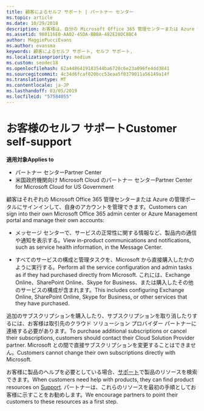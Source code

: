 ```yaml
---
title: 顧客によるセルフ サポート | パートナー センター
ms.topic: article
ms.date: 10/29/2018
description: お客様は、自分の Microsoft Office 365 管理センターまたは Azure 管理ポータルにサインインし、自分のアカウントを管理できます。 追加のサブスクリプションを購入したり、サブスクリプションを取り消したりするには、お客様は取引先のクラウド ソリューション プロバイダー パートナーに連絡する必要があります。
ms.assetid: 980116E0-AA02-45DA-BBBA-482E28DC8BC4
author: MaggiePucciEvans
ms.author: evansma
keywords: 顧客によるセルフ サポート, セルフ サポート,
ms.localizationpriority: medium
ms.custom: seodec18
ms.openlocfilehash: 62a4486419183544ba6720c6e23a096fe4dd3841
ms.sourcegitcommit: 4c34d6fcaf020bcc53eaa5f0379011a56149a14f
ms.translationtype: MT
ms.contentlocale: ja-JP
ms.lasthandoff: 03/05/2019
ms.locfileid: "57584055"
---
```

# <a name="customer-self-support"></a><span data-ttu-id="0f331-105">お客様のセルフ サポート</span><span class="sxs-lookup"><span data-stu-id="0f331-105">Customer self-support</span></span>

<span data-ttu-id="0f331-106">**適用対象**</span><span class="sxs-lookup"><span data-stu-id="0f331-106">**Applies to**</span></span>

-  <span data-ttu-id="0f331-107">パートナー センター</span><span class="sxs-lookup"><span data-stu-id="0f331-107">Partner Center</span></span>
-  <span data-ttu-id="0f331-108">米国政府機関向け Microsoft Cloud のパートナー センター</span><span class="sxs-lookup"><span data-stu-id="0f331-108">Partner Center for Microsoft Cloud for US Government</span></span>


<span data-ttu-id="0f331-109">顧客はそれぞれの Microsoft Office 365 管理センターまたは Azure の管理ポータルにサインインして、自身のアカウントを管理できます。</span><span class="sxs-lookup"><span data-stu-id="0f331-109">Customers can sign into their own Microsoft Office 365 admin center or Azure Management portal and manage their own accounts:</span></span>

-   <span data-ttu-id="0f331-110">メッセージ センターで、サービスの正常性に関する情報など、製品内の通信や通知を表示する。</span><span class="sxs-lookup"><span data-stu-id="0f331-110">View in-product communications and notifications, such as service health information, in the Message Center.</span></span>

-   <span data-ttu-id="0f331-111">すべてのサービスの構成と管理タスクを、Microsoft から直接購入したかのように実行する。</span><span class="sxs-lookup"><span data-stu-id="0f331-111">Perform all the service configuration and admin tasks as if they had purchased directly from Microsoft.</span></span> <span data-ttu-id="0f331-112">これには、Exchange Online、SharePoint Online、Skype for Business、または購入したその他のサービスの構成が含まれます。</span><span class="sxs-lookup"><span data-stu-id="0f331-112">This includes configuring Exchange Online, SharePoint Online, Skype for Business, or other services that they have purchased.</span></span>

<span data-ttu-id="0f331-113">追加のサブスクリプションを購入したり、サブスクリプションを取り消したりするには、お客様は取引先のクラウド ソリューション プロバイダー パートナーに連絡する必要があります。</span><span class="sxs-lookup"><span data-stu-id="0f331-113">To purchase additional subscriptions or cancel their subscriptions, customers should contact their Cloud Solution Provider partner.</span></span> <span data-ttu-id="0f331-114">Microsoft との間で直接サブスクリプションを変更することはできません。</span><span class="sxs-lookup"><span data-stu-id="0f331-114">Customers cannot change their own subscriptions directly with Microsoft.</span></span>

<span data-ttu-id="0f331-115">お客様に製品のヘルプを必要としている場合、[サポート](https://partnercenter.microsoft.com/partner/support)で製品のリソースを検索できます。</span><span class="sxs-lookup"><span data-stu-id="0f331-115">When customers need help with products, they can find product resources on [Support](https://partnercenter.microsoft.com/partner/support).</span></span> <span data-ttu-id="0f331-116">パートナーは、これらのリソースを最初の手順としてお客様に示すことをお勧めします。</span><span class="sxs-lookup"><span data-stu-id="0f331-116">We encourage partners to point their customers to these resources as a first step.</span></span>

 

 



